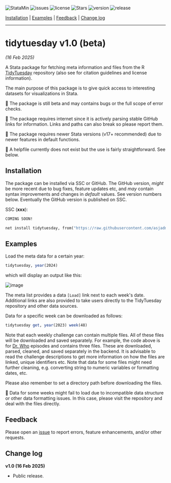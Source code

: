 
![StataMin](https://img.shields.io/badge/stata-2018-blue) ![issues](https://img.shields.io/github/issues/asjadnaqvi/stata-tidytuesday) ![license](https://img.shields.io/github/license/asjadnaqvi/stata-tidytuesday) ![Stars](https://img.shields.io/github/stars/asjadnaqvi/stata-tidytuesday) ![version](https://img.shields.io/github/v/release/asjadnaqvi/stata-tidytuesday) ![release](https://img.shields.io/github/release-date/asjadnaqvi/stata-tidytuesday)

[Installation](#Installation) | [Examples](#Examples) | [Feedback](#Feedback) | [Change log](#Change-log)

---



# tidytuesday v1.0 (beta)
*(16 Feb 2025)*

A Stata package for fetching meta information and files from the R [TidyTuesday](https://github.com/rfordatascience/tidytuesday) repository (also see for citation guidelines and license information).

The main purpose of this package is to give quick access to interesting datasets for visualizations in Stata.

:triangular_flag_on_post: The package is still beta and may contains bugs or the full scope of error checks.

:triangular_flag_on_post: The package requires internet since it is actively parsing stable GitHub links for information. Links and paths can also break so please report them.

:triangular_flag_on_post: The package requires newer Stata versions (v17+ recommended) due to newer features in default functions.

:triangular_flag_on_post: A helpfile currently does not exist but the use is fairly straightforward. See below.



## Installation

The package can be installed via SSC or GitHub. The GitHub version, *might* be more recent due to bug fixes, feature updates etc, and *may* contain syntax improvements and changes in *default* values. See version numbers below. Eventually the GitHub version is published on SSC.


SSC (**xxx**):

```stata
COMING SOON!
```

```stata
net install tidytuesday, from("https://raw.githubusercontent.com/asjadnaqvi/stata-tidytuesday/main/installation/") replace
```

## Examples

Load the meta data for a certain year:

```stata
tidytuesday, year(2024)
```

which will display an output like this:

![image](https://github.com/user-attachments/assets/bf0ce5c1-f0cd-410a-a5b3-0a33ef7c454f)


The meta list provides a data `[Load]` link next to each week's date. Additional links are also provided to take users directly to the TidyTuesday repository and other data sources.

Data for a specific week can be downloaded as follows:

```stata
tidytuesday get, year(2023) week(48)
```

Note that each weekly challenge can contain multiple files. All of these files will be downloaded and saved separately. For example, the code above is for [Dr. Who](https://github.com/rfordatascience/tidytuesday/tree/main/data/2023/2023-11-28) episodes and contains three files. These are downloaded, parsed, cleaned, and saved separately in the backend. It is advisable to read the challenge descriptions to get more information on how the files are linked, unique identifiers etc. Note that data for some files might need further cleaning, e.g. converting string to numeric variables or formatting dates, etc.

Please also remember to set a directory path before downloading the files.

:triangular_flag_on_post: Data for some weeks might fail to load due to incompatible data structure or other data formatting issues. In this case, please visit the repository and deal with the files directly.



## Feedback

Please open an [issue](https://github.com/asjadnaqvi/stata-tidytuesday/issues) to report errors, feature enhancements, and/or other requests.


## Change log

**v1.0 (16 Feb 2025)**
- Public release.


